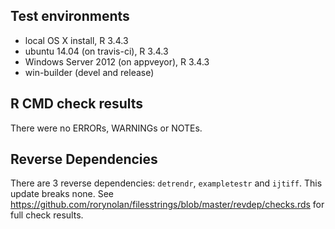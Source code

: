 ## Test environments
* local OS X install, R 3.4.3
* ubuntu 14.04 (on travis-ci), R 3.4.3
* Windows Server 2012 (on appveyor), R 3.4.3
* win-builder (devel and release)

## R CMD check results
There were no ERRORs, WARNINGs or NOTEs.

## Reverse Dependencies
There are 3 reverse dependencies: `detrendr`, `exampletestr` and `ijtiff`. This update breaks none. See https://github.com/rorynolan/filesstrings/blob/master/revdep/checks.rds for full check results.
